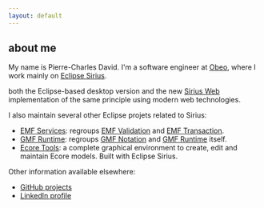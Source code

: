 ```yaml
---
layout: default
---
```

## about me

My name is Pierre-Charles David.
I'm a software engineer at [Obeo](https://www.obeo.fr/), where I work mainly on [Eclipse Sirius](https://www.eclipse.org/sirius).

both the Eclipse-based desktop version and the new [Sirius Web](https://github.com/eclipse-sirius/sirius-web) implementation of the same principle using modern web technologies.

I also maintain several other Eclipse projets related to Sirius:
- [EMF Services](https://projects.eclipse.org/projects/modeling.emfservices): regroups [EMF Validation](https://github.com/eclipse/emf-validation) and [EMF Transaction](https://github.com/eclipse/emf-transaction).
- [GMF Runtime](https://projects.eclipse.org/projects/modeling.gmf-runtime): regroups [GMF Notation](https://github.com/eclipse/gmf-notation) and [GMF Runtime](https://github.com/eclipse/gmf-notation) itself.
- [Ecore Tools](https://projects.eclipse.org/projects/modeling.ecoretools/): a complete graphical environment to create, edit and maintain Ecore models. Built with Eclipse Sirius.

Other information available elsewhere:
- [GitHub projects](https://github.com/pcdavid/)
- [LinkedIn profile](https://www.linkedin.com/in/pcdavid)
